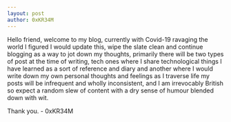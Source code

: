 ```yaml
---
layout: post
author: 0xKR34M
---
```

<p>Hello friend, welcome to my blog, currently with Covid-19 ravaging the world I figured I would update this, wipe the slate clean and continue blogging as a way to jot down my thoughts, primarily there will be two types of post at the time of writing, tech ones where I share technological things I have learned as a sort of reference and diary and another where I would write down my own personal thoughts and feelings as I traverse life my posts will be infrequent and wholly inconsistent, and I am irrevocably British so expect a random slew of content with a dry sense of humour blended down with wit.</p>

<p>Thank you. - 0xKR34M</p>
